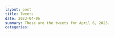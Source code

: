 ```yaml
---
layout: post
title: Tweets
date: 2023-04-06
summary: These are the tweets for April 6, 2023.
categories:
---
```



